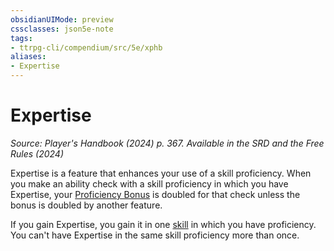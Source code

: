 ```yaml
---
obsidianUIMode: preview
cssclasses: json5e-note
tags:
- ttrpg-cli/compendium/src/5e/xphb
aliases:
- Expertise
---
```

# Expertise
*Source: Player's Handbook (2024) p. 367. Available in the <span title='Systems Reference Document (5.2)'>SRD</span> and the Free Rules (2024)* 

Expertise is a feature that enhances your use of a skill proficiency. When you make an ability check with a skill proficiency in which you have Expertise, your [Proficiency Bonus](Інструменти%20ДМ/CLI/rules/variant-rules/proficiency-xphb.md) is doubled for that check unless the bonus is doubled by another feature.

If you gain Expertise, you gain it in one [skill](Інструменти%20ДМ/CLI/rules/variant-rules/skill-xphb.md) in which you have proficiency. You can't have Expertise in the same skill proficiency more than once.